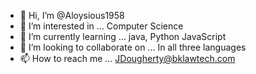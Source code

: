 - 👋 Hi, I’m @Aloysious1958
- 👀 I’m interested in ... Computer Science
- 🌱 I’m currently learning ... java, Python JavaScript
- 💞️ I’m looking to collaborate on ... In all three languages
- 📫 How to reach me ... JDougherty@bklawtech.com

<!---
Aloysious1958/Aloysious1958 is a ✨ special ✨ repository because its `README.md` (this file) appears on your GitHub profile.
You can click the Preview link to take a look at your changes.
--->
